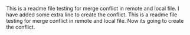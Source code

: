 This is a readme file testing for merge conflict in remote and local file. I have added some extra line to create the conflict.
This is a readme file testing for merge conflict in remote and local file. Now its going to create the conflict.
